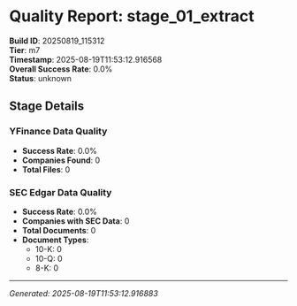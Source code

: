 # Quality Report: stage_01_extract

**Build ID**: 20250819_115312  
**Tier**: m7  
**Timestamp**: 2025-08-19T11:53:12.916568  
**Overall Success Rate**: 0.0%  
**Status**: unknown

## Stage Details

### YFinance Data Quality

- **Success Rate**: 0.0%
- **Companies Found**: 0
- **Total Files**: 0

### SEC Edgar Data Quality

- **Success Rate**: 0.0%
- **Companies with SEC Data**: 0
- **Total Documents**: 0
- **Document Types**:
  - 10-K: 0
  - 10-Q: 0
  - 8-K: 0

---
*Generated: 2025-08-19T11:53:12.916883*
